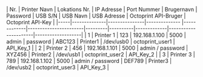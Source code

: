 | Nr. | Printer Navn | Lokations Nr. | IP Adresse | Port Nummer | Brugernavn | Password | USB S/N | USB Navn | USB Adresse | Octoprint API-Bruger | Octoprint API-Key |
|-----|--------------|---------------|-------------- |-------------|-----------------------|---------|----------|-------------|----------------------|-------------------|
| 1   | Printer 1    | 123           | 192.168.1.100        | 5000        | admin      |  password      | ABC123  | Printer1 | /dev/usb0   | octoprint_user1      | API_Key_1         |
| 2   | Printer 2    | 456           | 192.168.1.101        | 5000        | admin / password      | XYZ456  | Printer2 | /dev/usb1   | octoprint_user2      | API_Key_2         |
| 3   | Printer 3    | 789           | 192.168.1.102        | 5000        | admin / password      | DEF789  | Printer3 | /dev/usb2   | octoprint_user3      | API_Key_3         |
